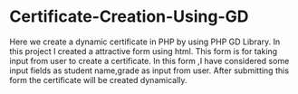 # Certificate-Creation-Using-GD
Here we create a dynamic certificate in PHP by using PHP GD Library.
In this project I created a attractive form using html.
This form is for taking input from user to create a certificate.
In this form ,I have considered some input fields as student name,grade as input from user.
After submitting this form the certificate will be created dynamically.
